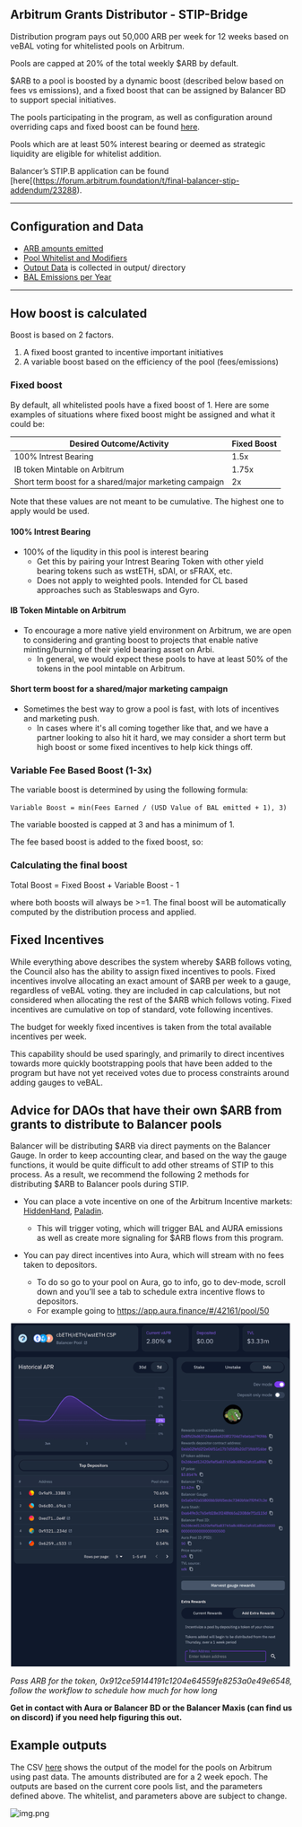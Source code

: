 ## Arbitrum Grants Distributor  - STIP-Bridge
Distribution program pays out 50,000 ARB per week for 12 weeks based on veBAL voting for whitelisted pools on Arbitrum.

Pools are capped at 20% of the total weekly $ARB by default.

$ARB to a pool is boosted by a dynamic boost (described below based on fees vs emissions), and a fixed boost that can be assigned by Balancer BD to support special initiatives.

The pools participating in the program, as well as configuration around overriding caps and fixed boost can be found [here](https://github.com/BalancerMaxis/arbitrum_grants_distributor/blob/main/automation/arbitrum_stip_bridge_start_q2_2024.py#L29).

Pools which are at least 50% interest bearing or deemed as strategic liquidity are eligible for whitelist addition.

Balancer’s STIP.B application can be found [here[(https://forum.arbitrum.foundation/t/final-balancer-stip-addendum/23288).

---

## Configuration and Data
- [ARB amounts emitted](https://github.com/BalancerMaxis/arbitrum_grants_distributor/blob/main/automation/constants.py#L12)
- [Pool Whitelist and Modifiers](https://github.com/BalancerMaxis/arbitrum_grants_distributor/blob/main/automation/arbitrum_stip_bridge_start_q2_2024.py)
- [Output Data](https://github.com/BalancerMaxis/arbitrum_grants_distributor/tree/main/output) is collected in output/ directory
- [BAL Emissions per Year](https://github.com/BalancerMaxis/arbitrum_grants_distributor/blob/main/automation/emissions_per_year.py)

---

## How boost is calculated

Boost is based on 2 factors.

1. A fixed boost granted to incentive important initiatives
2. A variable boost based on the efficiency of the pool (fees/emissions)

### Fixed boost
By default, all whitelisted pools have a fixed boost of 1.  Here are some examples of situations where fixed boost might be assigned and what it could be:

| Desired Outcome/Activity                               | Fixed Boost |
|--------------------------------------------------------|-------------|
| 100% Intrest Bearing                                   | 1.5x        |
| IB token Mintable on Arbitrum                          | 1.75x       |
| Short term boost for a shared/major marketing campaign | 2x          |

Note that these values are not meant to be cumulative.  The highest one to apply would be used. 

#### 100% Intrest Bearing    
- 100% of the liqudity in this pool is interest bearing
  - Get this by pairing your Intrest Bearing Token with other yield bearing tokens such as wstETH, sDAI, or sFRAX, etc. 
  - Does not apply to weighted pools.  Intended for CL based approaches such as Stableswaps and Gyro. 

#### IB Token Mintable on Arbitrum
- To encourage a more native yield environment on Arbitrum, we are open to considering and granting boost to projects that enable native minting/burning of their yield bearing asset on Arbi.  
  - In general, we would expect these pools to have at least 50% of the tokens in the pool mintable on Arbitrum.
  
#### Short term boost for a shared/major marketing campaign
- Sometimes the best way to grow a pool is fast, with lots of incentives and marketing push.
  - In cases where it's all coming together like that, and we have a partner looking to also hit it hard, we may consider a short term but high boost or some fixed incentives to help kick things off.


### Variable Fee Based Boost (1-3x)
The variable boost is determined by using the following formula:

`Variable Boost = min(Fees Earned / (USD Value of BAL emitted + 1), 3)`

The variable boosted is capped at 3 and has a minimum of 1.

The fee based boost is added to the fixed boost, so:

### Calculating the final boost
Total Boost = Fixed Boost + Variable Boost - 1

where both boosts will always be >=1.  The final boost will be automatically computed by the distribution process and applied.

## Fixed Incentives
While everything above describes the system whereby $ARB follows voting, the Council also has the ability to assign fixed incentives to pools. Fixed incentives involve allocating an exact amount of $ARB per week to a gauge, regardless of veBAL voting. 
they are included in cap calculations, but not considered when allocating the rest of the $ARB which follows voting.  Fixed incentives are cumulative on top of standard, vote following incentives.  

The budget for weekly fixed incentives is taken from the total available incentives per week.

This capability should be used sparingly, and primarily to direct incentives towards more quickly bootstrapping pools that have been added to the program but have not yet received votes due to process constraints around adding gauges to veBAL.


## Advice for DAOs that have their own $ARB from grants to distribute to Balancer pools

Balancer will be distributing $ARB via direct payments on the Balancer Gauge.  In order to keep accounting clear, and based on the way the gauge functions, it would be quite difficult to add other streams of STIP to this process.  As a result, we recommend the following 2 methods for distributing $ARB to Balancer pools during STIP.

- You can place a vote incentive on one of the Arbitrum Incentive markets: [HiddenHand](https://hiddenhand.finance/aura), [Paladin](https://quest.paladin.vote/#/create).  
  - This will trigger voting, which will trigger BAL and AURA emissions as well as create more signaling for $ARB flows from this program.

- You can pay direct incentives into Aura, which will stream with no fees taken to depositors.
  - To do so go to your pool on Aura, go to info, go to dev-mode, scroll down and you’ll see a tab to schedule extra incentive flows to depositors. 
  - For example going to https://app.aura.finance/#/42161/pool/50 

<img src="images/aura_direct_deposit_flow.png" width=500>

_Pass ARB for the token, 0x912ce59144191c1204e64559fe8253a0e49e6548, follow the workflow to schedule how much for how long_ 


**Get in contact with Aura or Balancer BD or the Balancer Maxis (can find us on discord) if you need help figuring this out.**

## Example outputs

The CSV [here](output/arbitrum_stip_bridge_start_q2_2024_2024-05-17_2024-05-31.csv) shows the output of the model for the pools on Arbitrum using past data. The amounts distributed are for a 2 week epoch.  The outputs are based on the current core pools list, and the parameters defined above.  The whitelist, and parameters above are subject to change.

![img.png](img.png)